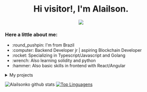 <p align='center'>
  <h1 align='center'>Hi visitor!, I'm Alailson.</h1>
</p>
<p align='center'>
  <a href="https://www.linkedin.com/in/alailson-andrade-5478841b0/" style='text-decoration: none'>
    <img src="https://img.shields.io/badge/Profile-LinkedIn-white.svg?colorA=#0000FF&colorB=2E2EFE&style=for-the-badge" />
  </a>
</p>

<h3>Here a little about me:</h3>
<ul>
  <li> :round_pushpin: I'm from Brazil</li>
  <li> :computer: Backend Developer jr | aspiring Blockchain Developer</li>
  <li> :rocket: Specializing in Typescript/Javascript and Golang</li>
  <li> :wrench: Also learning solidity and python </li>
  <li> :hammer: Also basic skills in frontend with React/Angular</li>
</ul>

<details>
  <summary>My projects</summary>
  [28Mansion - Backend API doc](https://socialmedia-28mansion.herokuapp.com/api/v1/swagger/)<br>
  [blog - golang](https://golang-crud.herokuapp.com/)<br>
  [cart - reactjs](https://cart-reactjs.netlify.app/)<br>
</details>

![Alailsonko github stats](https://github-readme-stats.vercel.app/api?username=alailsonko&show_icons=true&theme=radical&count_private=true)
[![Top Linguagens](https://github-readme-stats.vercel.app/api/top-langs/?username=alailsonko&layout=compact&custom_title=alailsonko+languages&langs_count=8)](https://github.com/anuraghazra/github-readme-stats)


<!--
**JoseLucasapp/JoseLucasapp** is a ✨ _special_ ✨ repository because its `README.md` (this file) appears on your GitHub profile.

Here are some ideas to get you started:

- 🔭 I’m currently working on ...
- 🌱 I’m currently learning ...
- 👯 I’m looking to collaborate on ...
- 🤔 I’m looking for help with ...
- 💬 Ask me about ...
- 📫 How to reach me: ...
- 😄 Pronouns: ...
- ⚡ Fun fact: ...
-->
